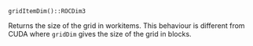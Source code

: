 ```
gridItemDim()::ROCDim3
```

Returns the size of the grid in workitems. This behaviour is different from CUDA where `gridDim` gives the size of the grid in blocks.
